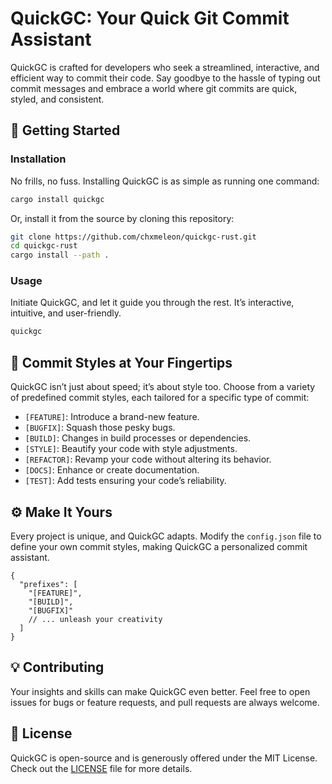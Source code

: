# QuickGC: Your Quick Git Commit Assistant

QuickGC is crafted for developers who seek a streamlined, interactive, and efficient way to commit their code. Say goodbye to the hassle of typing out commit messages and embrace a world where git commits are quick, styled, and consistent.

## 🚀 Getting Started

### Installation

No frills, no fuss. Installing QuickGC is as simple as running one command:

```sh
cargo install quickgc
```

Or, install it from the source by cloning this repository:

```sh
git clone https://github.com/chxmeleon/quickgc-rust.git
cd quickgc-rust
cargo install --path .
```

### Usage

Initiate QuickGC, and let it guide you through the rest. It’s interactive, intuitive, and user-friendly.

```sh
quickgc
```

## 🎨 Commit Styles at Your Fingertips

QuickGC isn’t just about speed; it’s about style too. Choose from a variety of predefined commit styles, each tailored for a specific type of commit:

- `[FEATURE]`: Introduce a brand-new feature.
- `[BUGFIX]`: Squash those pesky bugs.
- `[BUILD]`: Changes in build processes or dependencies.
- `[STYLE]`: Beautify your code with style adjustments.
- `[REFACTOR]`: Revamp your code without altering its behavior.
- `[DOCS]`: Enhance or create documentation.
- `[TEST]`: Add tests ensuring your code’s reliability.

## ⚙️ Make It Yours

Every project is unique, and QuickGC adapts. Modify the `config.json` file to define your own commit styles, making QuickGC a personalized commit assistant.

```
{
  "prefixes": [
    "[FEATURE]",
    "[BUILD]",
    "[BUGFIX]"
    // ... unleash your creativity
  ]
}
```

## 💡 Contributing

Your insights and skills can make QuickGC even better. Feel free to open issues for bugs or feature requests, and pull requests are always welcome.

## 📜 License

QuickGC is open-source and is generously offered under the MIT License. Check out the [LICENSE](LICENSE) file for more details.
